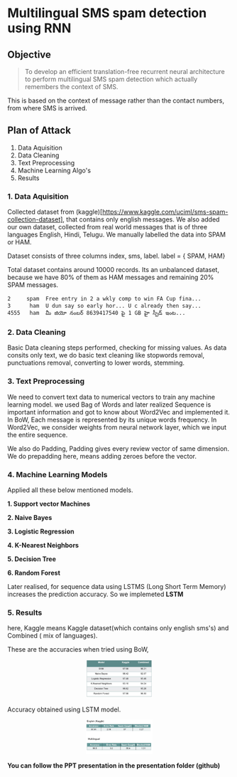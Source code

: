 # Multilingual SMS spam detection using RNN

## Objective
> To develop an efficient translation-free recurrent neural architecture to  perform multilingual SMS spam detection which actually remembers the context of SMS.

This is based on the context of message rather than the contact numbers, from where SMS is arrived.

## Plan of Attack

1. Data Aquisition
2. Data Cleaning
3. Text Preprocessing
4. Machine Learning Algo's
5. Results

### 1. Data Aquisition

Collected dataset from (kaggle)[https://www.kaggle.com/uciml/sms-spam-collection-dataset], that contains only english messages.
We also added our own dataset, collected from real world messages that is of three languages English, Hindi, Telugu. We manually labelled the data into SPAM or HAM.

Dataset consists of three columns index, sms, label. label = { SPAM, HAM}

Total dataset contains around 10000 records. Its an unbalanced dataset, because we have 80% of them as HAM messages and remaining 20% SPAM messages.

```
2     spam  Free entry in 2 a wkly comp to win FA Cup fina...
3      ham  U dun say so early hor... U c already then say...
4555   ham  మీ జియో నంబర్ 8639417540 పై 1 GB హై స్పీడ్ ఇంట...
```

### 2. Data Cleaning

Basic Data cleaning steps performed, checking for missing values. As data consits only text, we do basic text cleaning like stopwords removal, punctuations removal, converting to lower words, stemming.

### 3. Text Preprocessing

We need to convert text data to numerical vectors to train any machine learning model. we used Bag of Words and later realized Sequence is important information and got to know about Word2Vec and implemented it.
In BoW, Each message is represented by its unique words frequency.
In Word2Vec, we consider weights from neural network layer, which we input the entire sequence.

We also do Padding, Padding gives every review vector of same dimension. We do prepadding here, means adding zeroes before the vector.

### 4. Machine Learning Models

Applied all these below mentioned models.

**1. Support vector Machines**

**2. Naive Bayes**

**3. Logistic Regression**

**4. K-Nearest Neighbors**

**5. Decision Tree**

**6. Random Forest**

Later realised, for sequence data using LSTMS (Long Short Term Memory) increases the prediction accuracy. So we implemeted **LSTM**


### 5. Results

here, Kaggle means Kaggle dataset(which contains only english sms's) and Combined ( mix of languages).

These are the accuracies when tried using BoW,

<p align="center">
  <img src="Image/Accuracies.JPG" width="150" title="Query Image">
</p>

Accuracy obtained using LSTM model.

<p align="center">
  <img src="Image/lstm_acc.JPG" width="150" title="Query Image">
</p>


**You can follow the PPT presentation in the presentation folder (github)**
